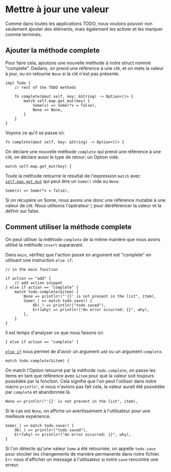 # Mettre à jour une valeur

Comme dans toutes les applications TODO, nous voulons pouvoir non seulement ajouter des éléments, mais également les activer et les marquer comme terminés.

## Ajouter la méthode complete

Pour faire cela, ajoutons une nouvelle méthode à notre struct nommé "complete".
Dedans, on prend une référence à une clé, et on mets la valeur à jour, ou on retourne `None` si la clé n'est pas présente.

```rust,ignore
impl Todo {
    // rest of the TODO methods

    fn complete(&mut self, key: &String) -> Option<()> {
        match self.map.get_mut(key) {
            Some(v) => Some(*v = false),
            None => None,
        }
    }
}
```

Voyons ce qu'il se passe ici:

`fn complete(&mut self, key: &String) -> Option<()> {`

On déclare une nouvelle méthode `complete` qui prend une référence à une clé, on déclare aussi le type de retour: un Option vide.

`match self.map.get_mut(key) {`

Toute la méthode retourne le résultat de l'expression `match` avec [`self.map.get_mut`](https://doc.rust-lang.org/std/collections/struct.HashMap.html#method.get_mut) qui peut être un `Some()` vide ou `None`.

`Some(v) => Some(*v = false),`

Si on récupére un Some, nous avons une donc une référence mutable à une valeur de clé.
Nous utilisons l'opérateur [`*`](https://doc.rust-lang.org/book/appendix-02-operators.html) pour déréférencer la valeur et la définir sur false.

## Comment utiliser la méthode complete

On peut utiliser la méthode `complete` de la même manière que nous avons utilisé la méthode `insert` auparavant.

Dans `main`, vérifiez que l'action passé en argument est "complete" en utilisant une instruction `else if`:

```rust,ignore
// in the main function

if action == "add" {
    // add action snippet
} else if action == "complete" {
    match todo.complete(&item) {
        None => println!("'{}' is not present in the list", item),
        Some(_) => match todo.save() {
            Ok(_) => println!("todo saved"),
            Err(why) => println!("An error occurred: {}", why),
        },
    }
}
```

Il est temps d'analyser ce que nous faisons ici:

`} else if action == "complete" {`

[`else if`](https://doc.rust-lang.org/rust-by-example/flow_control/if_else.html) nous permet de d'avoir un argument `add` ou un argument `complete`.

`match todo.complete(&item) {`

On match l'Option retourné par la méthode `todo.complete`, on passe les items en tant que référence avec `&item` pour que la valeur soit toujours possédée par la fonction.
Cela signifie que l'on peut l'utiliser dans notre macro `println!`, si nous n'avions pas fait cela, la valeur aurait été possédée par `complete` et abandonnée là.

`None => println!("'{}' is not present in the list", item),`

Si le cas est `None`, on affiche un avertissement à l'utilisateur pour une meilleure expérience.

```rust,ignore
Some(_) => match todo.save() {
    Ok(_) => println!("todo saved"),
    Err(why) => println!("An error occurred: {}", why),
}
```

Si l'on détecte qu'une valeur `Some` a été retournée, on appelle `todo.save` pour stocker les changements de manière permanente dans notre fichier.
`Err` nous d'afficher un message à l'utilisateur si notre `save` rencontre une erreur.
